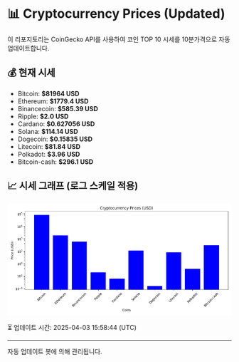 
# 📊 Cryptocurrency Prices (Updated)

이 리포지토리는 CoinGecko API를 사용하여 코인 TOP 10 시세를 10분가격으로 자동 업데이트합니다.

## 💰 현재 시세
- Bitcoin: **$81964 USD**
- Ethereum: **$1779.4 USD**
- Binancecoin: **$585.39 USD**
- Ripple: **$2.0 USD**
- Cardano: **$0.627056 USD**
- Solana: **$114.14 USD**
- Dogecoin: **$0.15835 USD**
- Litecoin: **$81.84 USD**
- Polkadot: **$3.96 USD**
- Bitcoin-cash: **$296.1 USD**

## 📈 시세 그래프 (로그 스케일 적용)
![Crypto Prices](crypto_prices.png)

⏳ 업데이트 시간: 2025-04-03 15:58:44 (UTC)

---
자동 업데이트 봇에 의해 관리됩니다.
